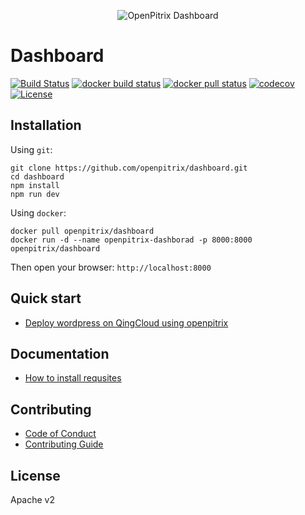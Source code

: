 <p align="center"><img src="https://raw.githubusercontent.com/openpitrix/openpitrix/master/docs/images/logo.png" alt="OpenPitrix Dashboard"></p>

# Dashboard

[![Build Status](https://travis-ci.org/openpitrix/dashboard.svg)](https://travis-ci.org/openpitrix/dashboard)
[![docker build status](https://img.shields.io/docker/build/openpitrix/dashboard.svg)](https://cloud.docker.com/swarm/openpitrix/repository/docker/openpitrix/dashboard/tags)
[![docker pull status](https://img.shields.io/docker/pulls/openpitrix/dashboard.svg)](http://lab.openpitrix.io)
[![codecov](https://codecov.io/gh/openpitrix/dashboard/branch/master/graph/badge.svg)](https://codecov.io/gh/openpitrix/dashboard)
[![License](http://img.shields.io/badge/license-apache%20v2-blue.svg)](./LICENSE)

## Installation

Using `git`:

```
git clone https://github.com/openpitrix/dashboard.git
cd dashboard
npm install
npm run dev
```

Using `docker`:

```
docker pull openpitrix/dashboard
docker run -d --name openpitrix-dashborad -p 8000:8000 openpitrix/dashboard
```

Then open your browser: `http://localhost:8000`

## Quick start

* [Deploy wordpress on QingCloud using openpitrix](./docs/quick-start.md)

## Documentation

* [How to install requsites](./docs/install.md)

## Contributing

* [Code of Conduct](./CODE_OF_CONDUCT.md)
* [Contributing Guide](./CONTRIBUTING.md)

## License

Apache v2
